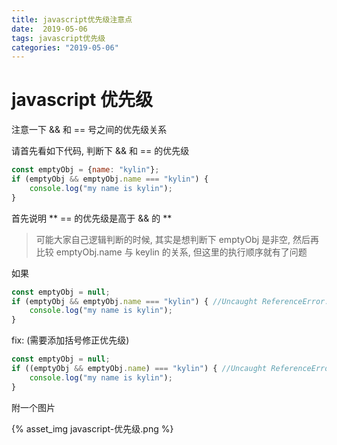 ```yaml
---
title: javascript优先级注意点
date:  2019-05-06
tags: javascript优先级
categories: "2019-05-06"
---
```


# javascript 优先级

注意一下 && 和 == 号之间的优先级关系

请首先看如下代码, 判断下 && 和 == 的优先级

```javascript
const emptyObj = {name: "kylin"};
if (emptyObj && emptyObj.name === "kylin") {
    console.log("my name is kylin");
}
```
首先说明
** == 的优先级是高于 && 的 **

>  可能大家自己逻辑判断的时候, 其实是想判断下 emptyObj 是非空, 然后再比较 emptyObj.name 与 keylin 的关系, 但这里的执行顺序就有了问题

如果

```js
const emptyObj = null;
if (emptyObj && emptyObj.name === "kylin") { //Uncaught ReferenceError: empty is not defined
    console.log("my name is kylin");
}

```

fix: (需要添加括号修正优先级)

```js
const emptyObj = null;
if ((emptyObj && emptyObj.name) === "kylin") { //Uncaught ReferenceError: empty is not defined
    console.log("my name is kylin");
}

```

附一个图片

{% asset_img javascript-优先级.png %}



